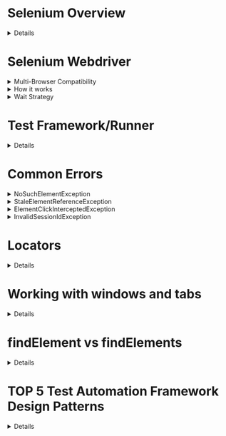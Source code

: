 # Selenium Overview
<details>

## Definition
Selenium is an umbrella project for a range of tools and libraries that enable and support the automation of web browsers. It provides extensions to emulate user interaction with browsers, a distribution server for scaling browser allocation
  1. **WebDriver**: uses browser automation APIs provided by browser vendors to control the browser and run tests
  2. **IDE (Integrated Development Environment)**: is Chrome and Firefox extension and is generally the most efficient way to develop test cases by recording the users’ actions in the browser for you, using existing Selenium commands, with parameters defined by the context of that element. 
  2. **Grid**: run test cases in different machines across different platforms

![image](https://github.com/user-attachments/assets/7ae2ec01-d4e5-4b22-88bd-17075d8f6243)

## Advantages

![image](https://github.com/user-attachments/assets/6fc43f70-48f3-4fb7-aa4c-c9b2fe378b15)

</details>

# Selenium Webdriver
<details>
  <summary>Multi-Browser Compatibility</summary>

![image](https://github.com/user-attachments/assets/0813d356-9769-4e29-9d96-9dc6b7724201)

</details>
<details>
  <summary>How it works</summary>

WebDriver talks to a browser through a driver. Communication is two-way: WebDriver passes commands to the browser through the driver, and receives information back via the same route.

![image](https://github.com/user-attachments/assets/bcfa7c9e-e8a8-4e46-9f60-fce5fe81ee01)

</details>
<details>
  <summary>Wait Strategy</summary>
  
  ## Fixed waits
Adding a `sleep` statement to pause the code execution for a set period of time. Because the code can’t know exactly how long it needs to wait, this can fail when it doesn’t sleep long enough. Alternately, if the value is set too high and a sleep statement is added in every place it is needed, the duration of the session can become prohibitive.  

  ## Implicit waits
Set as global setting for every element  location call for the entire session with the timeouts capability in the browser options, or with a driver method
  ```
 driver.manage().timeouts().implicitlyWait(Duration.ofSeconds(2));
  ```
  ## Explicit waits
Poll the application for a specific condition to evaluate as true before it exits the loop and continues to the next command in the code, specify the exact condition to wait for in each place it is needed
  ```
Wait<WebDriver> wait = new WebDriverWait(driver, Duration.ofSeconds(2));
wait.until(d -> revealed.isDisplayed());
  ```
  ## Customization
The Wait class can be instantiated with various parameters that will change how the conditions are evaluated.
- Changing how often the code is evaluated (polling interval)
- Specifying which exceptions should be handled automatically
- Changing the total timeout length
- Customizing the timeout message

  ```
  Wait<WebDriver> wait =
        new FluentWait<>(driver)
            .withTimeout(Duration.ofSeconds(2))
            .pollingEvery(Duration.ofMillis(300))
            .ignoring(ElementNotInteractableException.class);

    wait.until(
        d -> {
          revealed.sendKeys("Displayed");
          return true;
        });
  ```
</details>

# Test Framework/Runner
<details>
  
WebDriver **only** communicate with the browser via any of the methods above. We need frameworks/runner come into play for extra works or additional features like:
* Assertions 
* Reporting 
* Support Given/When/Then behavior.
* Use before/after hooks 
* Run things in groups or in parallel
* Organize code

Test framework should matches the language bindings, e.g., 
* NUnit for .NET
* JUnit for Java
* RSpec for Ruby, etc.

The test framework is responsible for running and executing your WebDriver and related steps in your tests.

![image](https://github.com/user-attachments/assets/98cbe643-611d-4fec-97fb-13bec24e7090)

</details>

# Common Errors
<details>
  <summary>NoSuchElementException</summary>

  ## Likely Cause
  * looking for the element in the wrong place (perhaps a previous action was unsuccessful).
  * looking for the element at the wrong time (the element has not shown up in the DOM, yet)
  * The locator has changed since you wrote the code

  ## Possible Solutions
  * Make sure you are on the page you expect to be on, and that previous actions in your code completed correctly
  * Make sure you are using a proper Waiting Strategy
  * Update the locator with the browser’s devtools console or use a browser extension like: SelectorsHub
</details>
<details>
  <summary>StaleElementReferenceException</summary>
An element goes stale when it was previously located, but can not be currently accessed. Elements do not get relocated automatically; the driver creates a reference ID for the element and has a particular place it expects to find it in the DOM. If it can not find the element in the current DOM, any action using that element will result in this exception.

  ## Likely Cause
  * You have refreshed the page, or the DOM of the page has dynamically changed.
  * You have navigated to a different page.
  * You have switched to another window or into or out of a frame or iframe

  ## Possible Solutions
  * The DOM has changed
    * Always relocate the element every time you go to use it
    * If it is stale, exception can be caught, the element relocated with the stored locator, and the method re-tried
  * The Context has changed
    * if you move to a different context — like a different window or a different frame or iframe — , you need to make sure to switch back to the correct context before using the element.
  * The Page has changed
    * navigate back to the correct location and relocate it.
</details>
<details>
  <summary>ElementClickInterceptedException</summary>
Try to click an element, but the click would instead be received by a different element.

  ## Likely Cause
  * UI Elements Overlapping
  * Animations

  ## Possible Solutions
  * Use Explicit Waits: `ExpectedCondition.ToBeClickable()` with `WebDriverWait`
  * Scroll the Element into View: `WebDriver.executeScript('window.scrollBy(0,-250)')` or `Actions.moveToElement(element)`
</details>
<details>
  <summary>InvalidSessionIdException</summary>
Sometimes the session you’re trying to access is different than what’s currently available

  ## Likely Cause
  * This usually occurs when the session has been deleted (e.g. `driver.quit()`) or if the session has changed, like when the last tab/browser has closed (e.g. `driver.close()`)
  * Animations

  ## Possible Solutions
  * Check your script for instances of `driver.close()` and `driver.quit()`, and any other possible causes of closed tabs/browsers. It could be that you are locating an element before you should/can.
</details>

# Locators
<details>
  
## Traditional Locators
![image](https://github.com/user-attachments/assets/a7af2313-8a81-47b2-b8a2-b503b4229e3e)
## Utilizing Locators
* ByChained:  enables  to chain two By locators together in hierachy
```c#
// instead of
WebElement fruits = driver.findElement(By.id("fruits"));
WebElement fruit = fruits.findElement(By.className("tomatoes"));
// to
By example = new ByChained(By.id("login-form"), By.id("username-field"));
WebElement username_input = driver.findElement(example);
  ```

* ByAll:  finding elements that mach either of your By locators
```c#
By example = new ByAll(By.id("password-field"), By.id("username-field"));
            List<WebElement> login_inputs = driver.findElements(example);
```
* Relative Locators: support in Selenium 4
```c#
By emailLocator = RelativeLocator.with(By.tagName("input")).above(By.id("password"));
By passwordLocator = RelativeLocator.with(By.tagName("input")).below(By.id("email"));
By cancelLocator = RelativeLocator.with(By.tagName("button")).toLeftOf(By.id("submit"));
By submitLocator = RelativeLocator.with(By.tagName("button")).toRightOf(By.id("cancel"));
By emailLocator = RelativeLocator.with(By.tagName("input")).near(By.id("lbl-email"));
By submitLocator = RelativeLocator.with(By.tagName("button")).below(By.id("email")).toRightOf(By.id("cancel"));
  ```
## Evaluating the Shadow DOM
```c#
WebElement shadowHost = driver.findElement(By.cssSelector("#shadow_host"));
SearchContext shadowRoot = shadowHost.getShadowRoot();
WebElement shadowContent = shadowRoot.findElement(By.cssSelector("#shadow_content"));
```

## Xpath vs CssSelector
- Xpath is bidirectional, which implies that you can traverse from parent element to child and vice versa. CssSelector is unidirectional, implying that you can traverse only from parent to child elements.
- Xpath can select elements, attributes, and text nodes. CssSelector Can’t directly select text node
- XPath support Axes Methods to search and locate multiple nodes from the current node context. e.g: child, parent, ancestor, Preceding, sibling..
- Xpath uses numerous operators to search for elements based on complex queries and comes with several built-in functions (such as contains(), text(), count()) and operators (such as +, -, |). . For instance, in the above example, using //car[price > 5 million] will filter out all the <car> elements that have a price value of more than 5 million.
- Xpath is Slower than CSS selector

</details>

# Working with windows and tabs
<details>

```
//Store the ID of the original window
string originalWindow = BrowserFactory.GetWebDriver().CurrentWindowHandle;

//Wait for the new window or tab
var wait = new WebDriverWait(BrowserFactory.GetWebDriver(), TimeSpan.FromSeconds(45));
wait.Until(wd => wd.WindowHandles.Count == noOfCurrentWindows + 1);

//Loop through until we find a new window handle
foreach (string window in BrowserFactory.GetWebDriver().WindowHandles)
{
    if (originalWindow != window)
    {
        BrowserFactory.GetWebDriver().SwitchTo().Window(window);
        return window;
    }
}

//Opens a new tab and switches to new tab
driver.switchTo().newWindow(WindowType.TAB);

//Opens a new window and switches to new window
driver.switchTo().newWindow(WindowType.WINDOW);
```
</details>

# findElement vs findElements
<details>

**findElement**
- returns First matching element in the DOM that matches with the provided locator
- returns a reference of element. This value can be stored and used for future element actions
- throw ElementNotFound exception in case of not finding any element matches

**findElements**
- returns All matching elements
- returns a collection of element references
- NOT throw any exception. If there are no matches, an empty list is returned

</details>

# TOP 5 Test Automation Framework Design Patterns
<details>

1. Page Object Model (POM) Pattern

The Page Object Model (POM) is one of the most widely used design patterns for structuring automation test code. It promotes the separation of UI locators and test logic, making tests more readable and maintainable. The POM represents application pages as classes, with UI elements defined as variables within those classes.

![image](https://github.com/user-attachments/assets/a921bc62-cac6-4144-9c63-827cab3fe7b6)

```
public class LoginPage {

    @FindBy(id = "usernameField")
    private WebElement usernameField;

    @FindBy(id = "passwordField")
    private WebElement passwordField;

    @FindBy(id = "loginButton")
    private WebElement loginButton;

    public LoginPage(AppiumDriver driver) {
        PageFactory.initElements(driver, this);
    }

    public void setUsername(String username) {
        usernameField.sendKeys(username);
    }

    public void setPassword(String password) {
        passwordField.sendKeys(password);
    }

    public void clickLoginButton() {
        loginButton.click();
    }
}
```

2. Singleton Pattern

The Singleton pattern ensures that only one instance of a class exists during the application's lifecycle. This pattern is useful when you need to maintain a single instance of objects like the WebDriver, ensuring consistency and preventing resource wastage. 

```
public class SingletonDriver 

    private static WebDriver driver;

    private SingletonDriver() {
        // Private constructor to prevent instantiation
    }

    public static WebDriver getDriver() {
        if (driver == null) {
            driver = new ChromeDriver(); // Or any other WebDriver initialization
        }
        return driver;
    }
}
```

3. Factory Pattern

The Factory pattern is used to create objects of related classes without specifying their exact class type. In test automation, it's beneficial when dealing with different platforms (e.g., Android, iOS).

```
public class WebDriverFactory 

    public static WebDriver createDriver(String browserType) {
        if ("chrome".equalsIgnoreCase(browserType)) {
            return new ChromeDriver();
        } else if ("firefox".equalsIgnoreCase(browserType)) {
            return new FirefoxDriver();
        }
        throw new IllegalArgumentException("Unsupported browser type");
    }
}
```

4. Data-Driven Testing

Data-Driven Testing allows running the same test with multiple sets of data. It's particularly useful for testing various scenarios without writing redundant code. In Java, TestNG's DataProvider annotation facilitates data-driven testing

```
import org.testng.annotations.DataProvider
import org.testng.annotations.Test;

public class DataDrivenTests {

    @DataProvider(name = "loginData")
    public Object[][] getLoginData() {
        return new Object[][]{
                {"user1", "pass1"},
                {"user2", "pass2"},
                // Add more test data
        };
    }

    @Test(dataProvider = "loginData")
    public void testLogin(String username, String password) {
        // Perform login test using the provided data
    }
}
```

5. Fluent Interface Pattern

The Fluent Interface pattern creates a chain of method calls, making the test code more readable and expressive. It's suitable for implementing actions involving multiple steps.

```
public class FluentExample 

    public void performActions(WebDriver driver) {
        new LoginPage(driver)
                .setUsername("user1")
                .setPassword("pass1")
                .clickLoginButton()
                .navigateToDashboard()
                .performSomeAction()
                .logout();
    }
}
```

</details>
